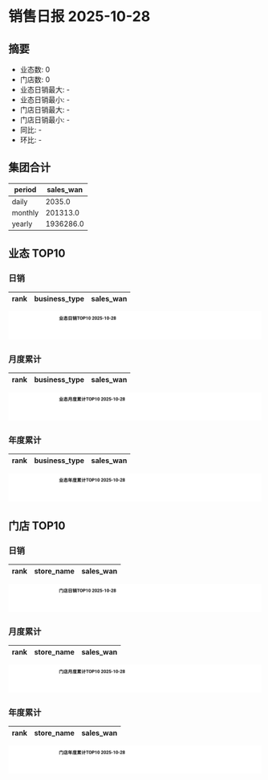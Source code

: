 # 销售日报 2025-10-28

## 摘要

- 业态数: 0
- 门店数: 0
- 业态日销最大: -
- 业态日销最小: -
- 门店日销最大: -
- 门店日销最小: -
- 同比: -
- 环比: -

## 集团合计

| period | sales_wan |
| --- | --- |
| daily | 2035.0 |
| monthly | 201313.0 |
| yearly | 1936286.0 |

## 业态 TOP10

### 日销

| rank | business_type | sales_wan |
| --- | --- | --- |

![](./bu_daily_top10.svg)

### 月度累计

| rank | business_type | sales_wan |
| --- | --- | --- |

![](./bu_monthly_top10.svg)

### 年度累计

| rank | business_type | sales_wan |
| --- | --- | --- |

![](./bu_yearly_top10.svg)

## 门店 TOP10

### 日销

| rank | store_name | sales_wan |
| --- | --- | --- |

![](./store_daily_top10.svg)

### 月度累计

| rank | store_name | sales_wan |
| --- | --- | --- |

![](./store_monthly_top10.svg)

### 年度累计

| rank | store_name | sales_wan |
| --- | --- | --- |

![](./store_yearly_top10.svg)